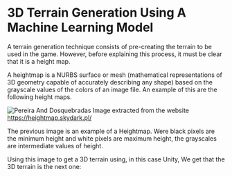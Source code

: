 # 3D Terrain Generation Using A Machine Learning Model

A terrain generation technique consists of pre-creating the terrain to be used in the game. However, before explaining this process, it must be clear that it is a height map.

A heightmap is a NURBS surface or mesh (mathematical representations of 3D geometry capable of accurately describing any shape) based on the grayscale values of the colors of an image file. An example of this are the following height maps.

![Pereira And Dosquebradas](https://user-images.githubusercontent.com/75464976/233254521-d450d24a-0263-4576-9752-ef3ab0f91bf3.png)
Image extracted from the website https://heightmap.skydark.pl/

The previous image is an example of a Heightmap. Were black pixels are the minimum height and white pixels are maximum height, the grayscales are intermediate values of height.

Using this image to get a 3D terrain using, in this case Unity, We get that the 3D terrain is the next one:

